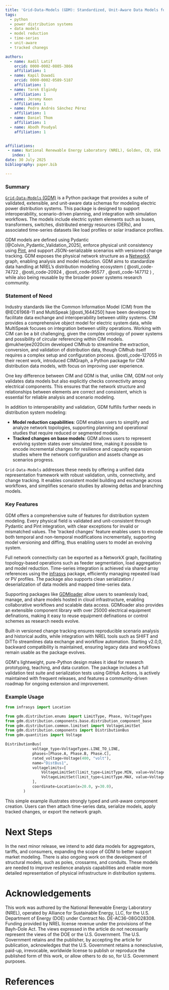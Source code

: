 ```yaml
---
title: 'Grid-Data-Models (GDM): Standardized, Unit-Aware Data Models for Distribution System Modeling and Interoperability'
tags:
  - python
  - power distribution systems
  - data models
  - model reduction
  - time-series
  - unit-aware
  - tracked chanegs

authors:
  - name: Aadil Latif
    orcid: 0000-0002-0805-3866
    affiliation: 1
  - name: Kapil Duwadi
    orcid: 0000-0002-0589-5187
    affiliation: 1
  - name: Tarek Elgindy
    affiliation: 1
  - name: Jeremy Keen
    affiliation: 1
  - name: Pedro Andrés Sánchez Pérez
    affiliation: 1
  - name: Daniel Thom
    affiliation: 1
  - name: Abodh Poudyal
    affiliation: 1

 
affiliations:
 - name: National Renewable Energy Laboratory (NREL), Golden, CO, USA
   index: 1
date: 30 July 2025
bibliography: paper.bib

---
```


### Summary

[`Grid-Data-Models` (GDM)](https://github.com/NREL-Distribution-Suites/grid-data-models) is a Python package that provides a suite of validated, extensible, and unit-aware data schemas for modeling electric power distribution systems. This package is designed to support interoperability, scenario-driven planning, and integration with simulation workflows. The models include electric system elements such as buses, transformers, switches, distributed energy resources (DERs), and associated time-series datasets like load profiles or solar irradiance profiles.

GDM models are defined using Pydantic [@Colvin_Pydantic_Validation_2025], enforce physical unit consistency using [Pint](https://pint.readthedocs.io), and support JSON-serializable scenarios with versioned change tracking. GDM exposes the physical network structure as a [NetworkX](https://networkx.org/) graph, enabling analysis and model reduction. GDM aims to standardize data handling at NREL’s distribution modeling ecosystem ( @osti_code-74722 , @osti_code-20924 , @osti_code-95577 ,  @osti_code-147712 ) , while also being reusable by the broader power systems research community.


### Statement of Need


Industry standards like the Common Information Model (CIM) from the @IEC61968-11 and MultiSpeak [@osti_1644250] have been developed to facilitate data exchange and interoperability between utility systems. CIM provides a comprehensive object model for electric system data, while MultiSpeak focuses on integration between utility operations. Working with CIM can be a bit challenging, given the complex ontology of power systems and possibility of circular referencing within CIM models. @mukherjee2020cim developed CIMhub to streamline the extraction, conversion, and validation of distribution data, though CIMhub itself requires a complex setup and configuration process. @osti_code-127055 in their recent work, introduced CIMGraph, a Python package for CIM distribution data models, with focus on improving user experience.


One key difference between CIM and GDM is that, unlike CIM, GDM not only validates data models but also explicitly checks connectivity among electrical components. This ensures that the network structure and relationships between elements are correct and consistent, which is essential for reliable analysis and scenario modeling.


In addition to interoperability and validation, GDM fulfills further needs in distribution system modeling:

- **Model reduction capabilities**: GDM enables users to simplify and analyze network topologies, supporting planning and operational studies that require reduced or segmented models.
- **Tracked changes on base models**: GDM allows users to represent evolving system states over simulated time, making it possible to encode incremental changes for resilience and capacity expansion studies where the network configuration and assets change as scenarios progress.

`Grid-Data-Models` addresses these needs by offering a unified data representation framework with robust validation, units, connectivity, and change tracking. It enables consistent model building and exchange across workflows, and simplifies scenario studies by allowing deltas and branching models.


### Key Features

GDM offers a comprehensive suite of features for distribution system modeling. Every physical field is validated and unit-consistent through Pydantic and Pint integration, with clear exceptions for invalid or mismatched values. The 'tracked changes' feature enables users to encode both temporal and non-temporal modifications incrementally, supporting model versioning and diffing, thus enabling users to model an evolving system. 

Full network connectivity can be exported as a NetworkX graph, facilitating topology-based operations such as feeder segmentation, load aggregation and model reduction. Time-series integration is achieved via shared array references using the [infrasys](https://github.com/NREL/infrasys) package, efficiently managing repeated load or PV profiles. The package also supports clean serialization / deserialization of data models and mapped time-series data.

Supporting packages like [GDMloader](https://github.com/NREL-Distribution-Suites/gdmloader) allow users to seamlessly load, manage, and share models hosted in cloud infrastructure, enabling collaborative workflows and scalable data access. GDMloader also provides an extensible component library with over 25000 electrical equipment definations, making it easy to reuse equipment definations or control schemes as research needs evolve.

Built-in versioned change tracking ensures reproducible scenario analysis and historical audits, while integration with NREL tools such as SHIFT and DiTTo streamlines data exchange and workflow automation. Starting v2.0,0, backward compatibility is maintained, ensuring legacy data and workflows remain usable as the package evolves.

GDM's lightweight, pure-Python design makes it ideal for research prototyping, teaching, and data curation. The package includes a full validation test suite and serialization tests using GitHub Actions, is actively maintained with frequent releases, and features a community-driven roadmap for ongoing extension and improvement.


### Example Usage

```python
from infrasys import Location

from gdm.distribution.enums import LimitType, Phase, VoltageTypes
from gdm.distribution.components.base.distribution_component_base 
from gdm.distribution.common.limitset import VoltageLimitSet
from gdm.distribution.components import DistributionBus
from gdm.quantities import Voltage

DistributionBus(
            voltage_type=VoltageTypes.LINE_TO_LINE,
            phases=[Phase.A, Phase.B, Phase.C],
            rated_voltage=Voltage(400, "volt"),
            name="DistBus1",
            voltagelimits=[
                VoltageLimitSet(limit_type=LimitType.MIN, value=Voltage(400 * 0.9, "volt")),
                VoltageLimitSet(limit_type=LimitType.MAX, value=Voltage(400 * 1.1, "volt")),
            ],
            coordinate=Location(x=20.0, y=30.0),
        )
```



This simple example illustrates strongly typed and unit-aware component creation. Users can then attach time-series data, serialize models, apply tracked changes, or export the network graph.


# Next Steps

In the next minor release, we intend to add data models for aggregators, tariffs, and consumers, expanding the scope of GDM to better support market modeling. There is also ongoing work on the development of structural models, such as poles, crossarms, and conduits. These models are needed to improve resilience analysis capabilities and enable more detailed representation of physical infrastructure in distribution systems.


# Acknowledgements

This work was authored by the National Renewable Energy Laboratory (NREL), operated by Alliance for Sustainable Energy, LLC, for the U.S. Department of Energy (DOE) under Contract No. DE-AC36-08GO28308. Funding provided by NREL license revenue under the provisions of the Bayh-Dole Act. The views expressed in the article do not necessarily represent the views of the DOE or the U.S. Government. The U.S. Government retains and the publisher, by accepting the article for publication, acknowledges that the U.S. Government retains a nonexclusive, paid-up, irrevocable, worldwide license to publish or reproduce the published form of this work, or allow others to do so, for U.S. Government purposes.


# References
